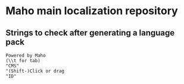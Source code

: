 # Maho main localization repository

## Strings to check after generating a language pack

```
Powered by Maho
(\\t for tab)
"CMS"
"(Shift-)Click or drag
"ID"
```